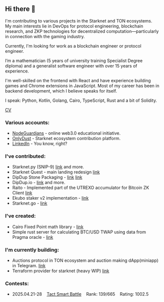 ## Hi there 👋

I'm contributing to various projects in the Starknet and TON ecosystems. My main interests lie in DevOps for protocol engineering, blockchain research, and ZKP technologies for decentralized computation—particularly in connection with the gaming industry.

Currently, I'm looking for work as a blockchain engineer or protocol engineer.

I’m a mathematician (5 years of university training Specialist Degree diploma) and a generalist software engineer with over 15 years of experience.

I'm well-skilled on the frontend with React and have experience building games and Chrome extensions in JavaScript. Most of my career has been in backend development, which I believe speaks for itself.

I speak: Python, Kotlin, Golang, Cairo, TypeScript, Rust and a bit of Solidity.

[CV](./CVIliaBatii.pdf)

### Various accounts:
- [NodeGuardians](https://nodeguardians.io/character/baitcode) - online web3.0 educational initiative.
- [OnlyDust](https://app.onlydust.com/u/baitcode) - Starknet ecosystem contribution platform.
- [LinkedIn](https://www.linkedin.com/in/batiyiv) - You know, right?

### I've contributed:
- Starknet.py (SNIP-9) [link](https://github.com/software-mansion/starknet.py/pull/1530) and more.
- Starknet Quest - main landing redesign [link](https://github.com/software-mansion/starknet.py/pull/1530)
- DipDup Stone Packaging - [link](https://github.com/dipdup-io/stone-packaging/pull/66) [link](https://github.com/dipdup-io/stone-packaging/pull/85)
- DipDup.io - [link](https://github.com/dipdup-io/dipdup/pull/1202) and more.
- Raito - Implemented part of the UTREXO accumulator for Bitcoin ZK Client [link](https://github.com/keep-starknet-strange/raito/pull/283) 
- Ekubo staker v2 implementation - [link](https://github.com/EkuboProtocol/governance/pull/67)
- Starknet.go - [link](https://github.com/NethermindEth/starknet.go/issues/655)

### I've created:
- Cairo Fixed Point math library - [link](https://github.com/baitcode/cairo-fixed-point-arithmetic)
- Simple rust server for calculating BTC/USD TWAP using data from Pragma oracle - [link](https://github.com/baitcode/twapper)

### I'm currently building:
- Auctions protocol in TON ecosystem and auction making dApp(miniapp) in Telegram. [link](https://ton-auctions.github.io/)
- Terraform provider for starknet (heavy WIP) [link](https://github.com/starknet-devops/terraform-provider-starknet)

### Contests:

- 2025.04.21-28&nbsp;&nbsp;&nbsp;&nbsp;[Tact Smart Battle](https://codeforces.com/contest/2105/standings/page/1)&nbsp;&nbsp;&nbsp;&nbsp;Rank: 139/665&nbsp;&nbsp;&nbsp;&nbsp;Rating: 1002.5